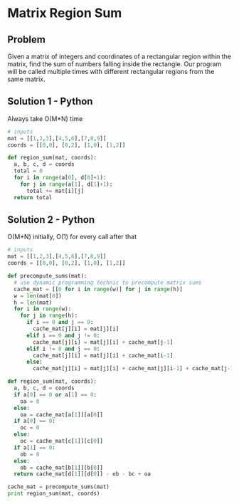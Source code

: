 # Matrix Region Sum

## Problem
Given a matrix of integers and coordinates of a rectangular region within the matrix, find the sum of numbers falling inside the rectangle. Our program will be called multiple times with different rectangular regions from the same matrix.

## Solution 1 - Python
Always take O(M*N) time
```python
# inputs
mat = [[1,2,3],[4,5,6],[7,8,9]]
coords = [[0,0], [0,2], [1,0], [1,2]]

def region_sum(mat, coords):
  a, b, c, d = coords
  total = 0
  for i in range(a[0], d[0]+1):
    for j in range(a[1], d[1]+1):
      total += mat[i][j]
  return total
```

## Solution 2 - Python
O(M*N) initially, O(1) for every call after that
```python
# inputs
mat = [[1,2,3],[4,5,6],[7,8,9]]
coords = [[0,0], [0,2], [1,0], [1,2]]

def precompute_sums(mat):
  # use dynamic programming technic to precompute matrix sums
  cache_mat = [[0 for i in range(w)] for j in range(h)]
  w = len(mat[0])
  h = len(mat)
  for i in range(w):
    for j in range(h):
      if i == 0 and j == 0:
        cache_mat[j][i] = mat[j][i]
      elif i == 0 and j != 0:
        cache_mat[j][i] = mat[j][i] + cache_mat[j-1]
      elif i != 0 and j == 0:
        cache_mat[j][i] = mat[j][i] + cache_mat[i-1]
      else:
        cache_mat[j][i] = mat[j][i] + cache_mat[j][i-1] + cache_mat[j-1][i] - cache_mat[j-1][i-1]

def region_sum(mat, coords):
  a, b, c, d = coords
  if a[0] == 0 or a[1] == 0:
    oa = 0
  else:
    oa = cache_mat[a[1]][a[0]]
  if a[0] == 0:
    oc = 0
  else:
    oc = cache_mat[c[1]][c[0]]
  if a[1] == 0:
    ob = 0
  else:
    ob = cache_mat[b[1]][b[0]]
  return cache_mat[d[1]][d[0]] - ob - bc + oa

cache_mat = precompute_sums(mat)
print region_sum(mat, coords)
```